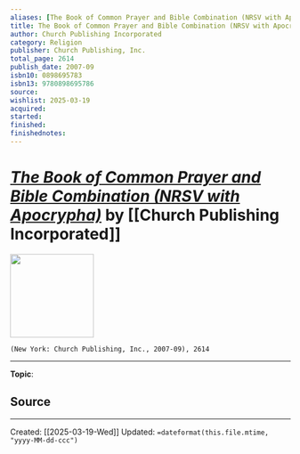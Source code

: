```yaml
---
aliases: [The Book of Common Prayer and Bible Combination (NRSV with Apocrypha)]
title: The Book of Common Prayer and Bible Combination (NRSV with Apocrypha)
author: Church Publishing Incorporated
category: Religion
publisher: Church Publishing, Inc.
total_page: 2614
publish_date: 2007-09
isbn10: 0898695783
isbn13: 9780898695786
source: 
wishlist: 2025-03-19
acquired: 
started: 
finished: 
finishednotes: 
---
```

# *[The Book of Common Prayer and Bible Combination (NRSV with Apocrypha)]()* by [[Church Publishing Incorporated]]

<img src="http://books.google.com/books/content?id=ofve1lI_ZhgC&printsec=frontcover&img=1&zoom=1&edge=curl&source=gbs_api" width=150>

`(New York: Church Publishing, Inc., 2007-09), 2614`



--- 
**Topic**: 

**Source**
- 
 ---
Created: [[2025-03-19-Wed]]
Updated: `=dateformat(this.file.mtime, "yyyy-MM-dd-ccc")`